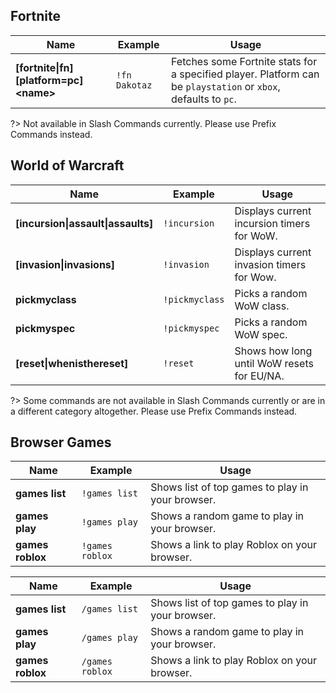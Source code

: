 ## Fortnite

<!-- tabs:start -->

<!-- tab:Prefix Commands -->
| Name              | Example           | Usage                                                                         |
| ----------------- | ----------------- | ----------------------------------------------------------------------------- |
| **[fortnite\|fn] [platform=pc] \<name>** | `!fn Dakotaz` | Fetches some Fortnite stats for a specified player. Platform can be `playstation` or `xbox`, defaults to `pc`. |

<!-- tab:Slash Commands -->
?> Not available in Slash Commands currently. Please use Prefix Commands instead.

<!-- tabs:end -->


## World of Warcraft

<!-- tabs:start -->

<!-- tab:Prefix Commands -->
| Name              | Example           | Usage                                                                         |
| ----------------- | ----------------- | ----------------------------------------------------------------------------- |
| **[incursion\|assault\|assaults]** | `!incursion` | Displays current incursion timers for WoW.                        |
| **[invasion\|invasions]** | `!invasion` | Displays current invasion timers for Wow.                                   |
| **pickmyclass**   | `!pickmyclass`    | Picks a random WoW class.                                                     |
| **pickmyspec**    | `!pickmyspec`     | Picks a random WoW spec.                                                      |
| **[reset\|whenisthereset]** | `!reset`| Shows how long until WoW resets for EU/NA.                                    |

<!-- tab:Slash Commands -->
?> Some commands are not available in Slash Commands currently or are in a different category altogether. Please use Prefix Commands instead.

<!-- tabs:end -->

## Browser Games

<!-- tabs:start -->

<!-- tab:Prefix Commands -->
| Name              | Example           | Usage                                                                         |
| ----------------- | ----------------- | ----------------------------------------------------------------------------- |
| **games list**    | `!games list`     | Shows list of top games to play in your browser.                              |
| **games play**    | `!games play`     | Shows a random game to play in your browser.                                  |
| **games roblox**  | `!games roblox`   | Shows a link to play Roblox on your browser.                                 |

<!-- tab:Slash Commands -->
| Name              | Example           | Usage                                                                         |
| ----------------- | ----------------- | ----------------------------------------------------------------------------- |
| **games list**    | `/games list`     | Shows list of top games to play in your browser.                              |
| **games play**    | `/games play`     | Shows a random game to play in your browser.                                  |
| **games roblox**  | `/games roblox`   | Shows a link to play Roblox on your browser.                                 |

<!-- tabs:end -->